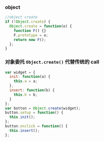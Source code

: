 ### object

```js
//object create
if (!Object.create) {
  Object.create = function(o) {
    function F() {}
    F.prototype = o;
    return new F();
  };
}
```

### 对象委托 `Object.create()` 代替传统的 call

```js
var widget = {
  init: function(a) {
    this.a = a;
  },
  insert: function(b) {
    this.b = b;
  }
};
var botton = Object.create(widget);
button.setup = function() {
  this.init();
};
button.onclick = function() {
  this.insert();
};
```
